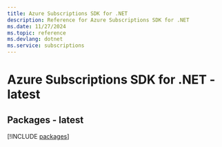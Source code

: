 ```yaml
---
title: Azure Subscriptions SDK for .NET
description: Reference for Azure Subscriptions SDK for .NET
ms.date: 11/27/2024
ms.topic: reference
ms.devlang: dotnet
ms.service: subscriptions
---
```

# Azure Subscriptions SDK for .NET - latest
## Packages - latest
[!INCLUDE [packages](subscriptions-index.md)]